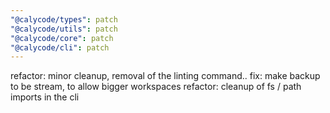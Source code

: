 ```yaml
---
"@calycode/types": patch
"@calycode/utils": patch
"@calycode/core": patch
"@calycode/cli": patch
---
```


refactor: minor cleanup, removal of the linting command..
fix: make backup to be stream, to allow bigger workspaces
refactor: cleanup of fs / path imports in the cli

